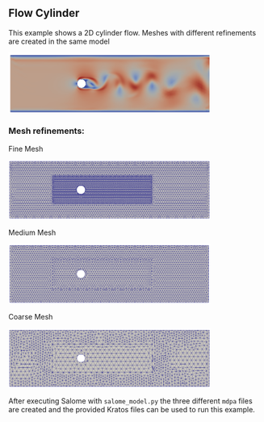 ## Flow Cylinder

This example shows a 2D cylinder flow. Meshes with different refinements are created in the same model


<img src="media/flow.png" width="400">


### Mesh refinements:
Fine Mesh

<img src="media/mesh_fine.png" width="400">

Medium Mesh

<img src="media/mesh_med.png" width="400">

Coarse Mesh

<img src="media/mesh_coarse.png" width="400">


After executing Salome with `salome_model.py` the three different `mdpa` files are created and the provided Kratos files can be used to run this example.
